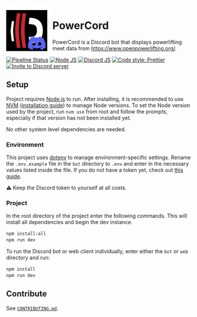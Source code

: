 <img width="125" height="125" align="left" style="float: left;" alt="PowerCord logo" src="PowerCord.png">
<!-- Extra padding in image because GitLab ignores margin styling -->

# PowerCord

PowerCord is a Discord bot that displays powerlifting meet data from https://www.openpowerlifting.org/.

[![Pipeline Status](https://gitlab.com/KnightedKestrel/powercord/badges/master/pipeline.svg)](https://gitlab.com/KnightedKestrel/powercord/-/commits/master)
[![Node JS](https://img.shields.io/badge/node.js-23.2.0-brightgreen.svg)](https://nodejs.org/en/)
[![Discord JS](https://img.shields.io/badge/discord.js-14.16.3-orange.svg)](https://discord.js.org/)
[![Code style: Prettier](https://img.shields.io/badge/code_style-prettier-ff69b4)](https://github.com/prettier/prettier)
[![Invite to Discord server](https://img.shields.io/badge/discord-invite%20to%20server-5865F2?logo=discord&logoColor=white)](https://discord.com/api/oauth2/authorize?client_id=1306740469484486697&permissions=0&scope=bot%20applications.commands)

## Setup

Project requires [Node.js](https://nodejs.org/) to run. After installing, it is recommended to use [NVM](https://github.com/nvm-sh/nvm) ([installation guide](https://www.freecodecamp.org/news/node-version-manager-nvm-install-guide/)) to manage Node versions. To set the Node version used by the project, run `nvm use` from root and follow the prompts, especially if that version has not been installed yet.

No other system level dependencies are needed.

### Environment

This project uses [dotenv](https://github.com/motdotla/dotenv#readme) to manage environment-specific settings. Rename the `.env.example` file in the `bot` directory to `.env` and enter in the necessary values listed inside the file. If you do not have a token yet, check out [this guide](https://discordjs.guide/preparations/setting-up-a-bot-application.html).

⚠️ Keep the Discord token to yourself at all costs.

### Project

In the root directory of the project enter the following commands. This will install all dependencies and begin the dev instance.

```sh
npm install:all
npm run dev
```

To run the Discord bot or web client individually, enter either the `bot` or `web` directory and run:

```sh
npm install
npm run dev
```

## Contribute

See [`CONTRIBUTING.md`](CONTRIBUTING.md).
